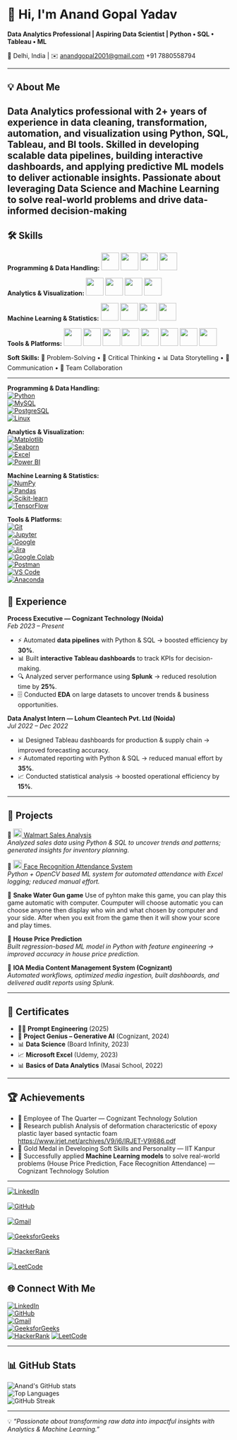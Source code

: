 # 👋 Hi, I'm Anand Gopal Yadav

**Data Analytics Professional | Aspiring Data Scientist | Python • SQL • Tableau • ML**

📍 Delhi, India | ✉️ [anandgopal2001@gmail.com](mailto:anandgopal2001@gmail.com)
 +91 7880558794

---

## 💡 About Me

Data Analytics professional with 2+ years of experience in data cleaning, transformation, automation, and visualization using Python, SQL, Tableau, and BI tools. Skilled in developing scalable data pipelines, building interactive dashboards, and applying predictive ML models to deliver actionable insights. Passionate about leveraging Data Science and Machine Learning to solve real-world problems and drive data-informed decision-making
---

## 🛠️ Skills


**Programming & Data Handling:** 
<img src="https://cdn.jsdelivr.net/gh/devicons/devicon/icons/python/python-original.svg" width="40"/>
<img src="https://cdn.jsdelivr.net/gh/devicons/devicon/icons/mysql/mysql-original.svg" width="40"/>
<img src="https://cdn.jsdelivr.net/gh/devicons/devicon/icons/postgresql/postgresql-original.svg" width="40"/>
<img src="https://cdn.jsdelivr.net/gh/devicons/devicon/icons/linux/linux-original.svg" width="40"/>

**Analytics & Visualization:** 
<img src="https://matplotlib.org/stable/_static/logo2_compressed.svg" width="40"/>
<img src="https://seaborn.pydata.org/_static/logo-wide-lightbg.svg" width="40"/>
<img src="https://img.icons8.com/color/48/microsoft-excel-2019--v1.png" width="40"/>
<img src="https://img.icons8.com/color/48/power-bi.png" width="40"/>

**Machine Learning & Statistics:** 
<img src="https://cdn.jsdelivr.net/gh/devicons/devicon/icons/numpy/numpy-original.svg" width="40"/>
<img src="https://cdn.jsdelivr.net/gh/devicons/devicon/icons/pandas/pandas-original.svg" width="40"/>
<img src="https://upload.wikimedia.org/wikipedia/commons/0/05/Scikit_learn_logo_small.svg" width="40"/>
<img src="https://www.tensorflow.org/images/tf_logo_social.png" width="40"/>

**Tools & Platforms:** 
<img src="https://cdn.jsdelivr.net/gh/devicons/devicon/icons/git/git-original.svg" width="40"/>
<img src="https://cdn.jsdelivr.net/gh/devicons/devicon/icons/jupyter/jupyter-original.svg" width="40"/>
<img src="https://cdn.jsdelivr.net/gh/devicons/devicon/icons/google/google-original.svg" width="40"/>
<img src="https://img.icons8.com/color/48/jira.png" width="40"/>
<img src="https://img.icons8.com/color/48/google-colab.png" width="40"/>
<img src="https://img.icons8.com/fluency/48/postman-api.png" width="40"/>
<img src="https://img.icons8.com/fluency/48/visual-studio-code-2019.png" width="40"/>
<img src="https://upload.wikimedia.org/wikipedia/commons/1/1a/Anaconda_Logo.svg" width="40"/>

**Soft Skills:** 
🧩 Problem-Solving • 🤔 Critical Thinking • 📊 Data Storytelling • 💬 Communication • 🤝 Team Collaboration

---

**Programming & Data Handling:**  
[![Python](https://skillicons.dev/icons?i=python)](https://www.python.org/)  
[![MySQL](https://skillicons.dev/icons?i=mysql)](https://www.mysql.com/)  
[![PostgreSQL](https://skillicons.dev/icons?i=postgres)](https://www.postgresql.org/)  
[![Linux](https://skillicons.dev/icons?i=linux)](https://www.kernel.org/)  

**Analytics & Visualization:**  
[![Matplotlib](https://skillicons.dev/icons?i=matplotlib)](https://matplotlib.org/)  
[![Seaborn](https://skillicons.dev/icons?i=seaborn)](https://seaborn.pydata.org/)  
[![Excel](https://skillicons.dev/icons?i=excel)](https://www.microsoft.com/en-us/microsoft-365/excel)  
[![Power BI](https://skillicons.dev/icons?i=powerbi)](https://powerbi.microsoft.com/)  

**Machine Learning & Statistics:**  
[![NumPy](https://skillicons.dev/icons?i=numpy)](https://numpy.org/)  
[![Pandas](https://skillicons.dev/icons?i=pandas)](https://pandas.pydata.org/)  
[![Scikit-learn](https://skillicons.dev/icons?i=scikitlearn)](https://scikit-learn.org/)  
[![TensorFlow](https://skillicons.dev/icons?i=tensorflow)](https://www.tensorflow.org/)  

**Tools & Platforms:**  
[![Git](https://skillicons.dev/icons?i=git)](https://git-scm.com/)  
[![Jupyter](https://skillicons.dev/icons?i=jupyter)](https://jupyter.org/)  
[![Google](https://skillicons.dev/icons?i=google)](https://www.google.com/)  
[![Jira](https://skillicons.dev/icons?i=jira)](https://www.atlassian.com/software/jira)  
[![Google Colab](https://skillicons.dev/icons?i=colab)](https://colab.research.google.com/)  
[![Postman](https://skillicons.dev/icons?i=postman)](https://www.postman.com/)  
[![VS Code](https://skillicons.dev/icons?i=vscode)](https://code.visualstudio.com/)  
[![Anaconda](https://skillicons.dev/icons?i=anaconda)](https://www.anaconda.com/)

## 💼 Experience

**Process Executive — Cognizant Technology (Noida)**  
*Feb 2023 – Present*  
- ⚡ Automated **data pipelines** with Python & SQL → boosted efficiency by **30%**.  
- 📊 Built **interactive Tableau dashboards** to track KPIs for decision-making.  
- 🔍 Analyzed server performance using **Splunk** → reduced resolution time by **25%**.  
- 🗄️ Conducted **EDA** on large datasets to uncover trends & business opportunities.  

**Data Analyst Intern — Lohum Cleantech Pvt. Ltd (Noida)**  
*Jul 2022 – Dec 2022*  
- 📊 Designed Tableau dashboards for production & supply chain → improved forecasting accuracy.  
- ⚡ Automated reporting with Python & SQL → reduced manual effort by **35%**.  
- 📈 Conducted statistical analysis → boosted operational efficiency by **15%**.

---

## 🚀 Projects

🔹 <a href="https://github.com/anandgopalyadav/Walmart_sales_analysis"><img src="https://cdn.jsdelivr.net/gh/devicons/devicon/icons/github/github-original.svg" width="20"/> Walmart Sales Analysis</a>  
*Analyzed sales data using Python & SQL to uncover trends and patterns; generated insights for inventory planning.*  

🔹 <a href="https://github.com/anandgopalyadav/face_recognition"><img src="https://cdn.jsdelivr.net/gh/devicons/devicon/icons/github/github-original.svg" width="20"/> Face Recognition Attendance System</a>  
*Python + OpenCV based ML system for automated attendance with Excel logging; reduced manual effort.*  

🔹 **Snake Water Gun game**
Use of pyhton make this game, you can play this game automatic with computer. Coumputer will choose automatic you can choose anyone then display who win and what chosen by computer and your side. After when you exit from the game then it will show your score and play times.

🔹 **House Price Prediction**  
*Built regression-based ML model in Python with feature engineering → improved accuracy in house price prediction.*  

🔹 **IOA Media Content Management System (Cognizant)**  
*Automated workflows, optimized media ingestion, built dashboards, and delivered audit reports using Splunk.*  

---

## 📜 Certificates

- 🧑‍💻 **Prompt Engineering** (2025)  
- 🤖 **Project Genius – Generative AI** (Cognizant, 2024)  
- 📊 **Data Science** (Board Infinity, 2023)  
- 📈 **Microsoft Excel** (Udemy, 2023)  
- 📊 **Basics of Data Analytics** (Masai School, 2022)  

---

## 🏆 Achievements

- 🏅 Employee of The Quarter — Cognizant Technology Solution
- 🌟 Research publish Analysis of deformation charactericstic of epoxy plastic layer based syntactic foam https://www.irjet.net/archives/V9/i6/IRJET-V9I686.pdf
- 🥇 Gold Medal in Developing Soft Skills and Personality — IIT Kanpur 
- 🚀 Successfully applied **Machine Learning models** to solve real-world problems (House Price Prediction, Face Recognition Attendance) — Cognizant Technology Solution 

---
[![LinkedIn](https://img.shields.io/badge/LinkedIn-Connect-blue?logo=linkedin)](https://www.linkedin.com/in/anand-gopal-yadav-223964178/)  
<br>
[![GitHub](https://img.shields.io/badge/GitHub-Follow-black?logo=github)](https://github.com/anandgopalyadav)  
<br>
[![Gmail](https://img.shields.io/badge/Email-Contact-red?logo=gmail)](mailto:anandgopal2001@gmail.com)  
<br>
[![GeeksforGeeks](https://img.shields.io/badge/GeeksforGeeks-Profile-darkgreen?logo=geeksforgeeks)](https://www.geeksforgeeks.org/user/anandgopjuoo/)  
<br>
[![HackerRank](https://img.shields.io/badge/HackerRank-Profile-brightgreen?logo=hackerrank)](https://www.hackerrank.com/profile/anandgopal2001)  
<br>
[![LeetCode](https://img.shields.io/badge/LeetCode-Profile-orange?logo=leetcode)](https://leetcode.com/u/Pz69nfWAtS/)
## 🌐 Connect With Me

[![LinkedIn](https://img.shields.io/badge/LinkedIn-Connect-blue?logo=linkedin)](https://www.linkedin.com/in/anand-gopal-yadav-223964178/)  
[![GitHub](https://img.shields.io/badge/GitHub-Follow-black?logo=github)](https://github.com/anandgopalyadav)  
[![Gmail](https://img.shields.io/badge/Email-Contact-red?logo=gmail)](mailto:anandgopal2001@gmail.com)  
[![GeeksforGeeks](https://img.shields.io/badge/GeeksforGeeks-Profile-darkgreen?logo=geeksforgeeks)](https://www.geeksforgeeks.org/user/anandgopjuoo/)  
[![HackerRank](https://img.shields.io/badge/HackerRank-Profile-brightgreen?logo=hackerrank)](https://www.hackerrank.com/profile/anandgopal2001)
[![LeetCode](https://img.shields.io/badge/LeetCode-Profile-orange?logo=leetcode)](https://leetcode.com/u/Pz69nfWAtS/)


---

## 📊 GitHub Stats

![Anand's GitHub stats](https://github-readme-stats.vercel.app/api?username=anandgopalyadav&show_icons=true&theme=radical)  
![Top Languages](https://github-readme-stats.vercel.app/api/top-langs/?username=anandgopalyadav&layout=compact&theme=radical)  
![GitHub Streak](https://streak-stats.demolab.com?user=anandgopalyadav&theme=radical)

---

💡 *“Passionate about transforming raw data into impactful insights with Analytics & Machine Learning.”*
